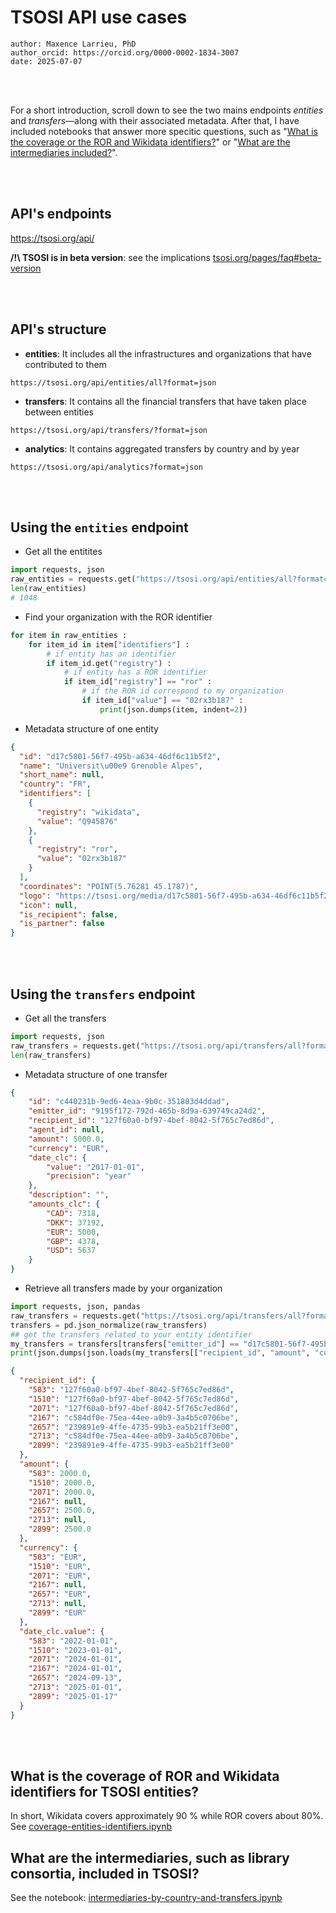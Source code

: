 # TSOSI API use cases

```
author: Maxence Larrieu, PhD
author_orcid: https://orcid.org/0000-0002-1834-3007
date: 2025-07-07
```

<br />
<br />

For a short introduction, scroll down to see the two mains endpoints _entities_ and _transfers_—along with their associated metadata. After that, I have included notebooks that answer more specitic questions, such as "[What is the coverage or the ROR and Wikidata identifiers?](#what-is-the-coverage-of-ror-and-wikidata-identifiers-for-tsosi-entities)" or "[What are the intermediaries included?](#what-are-the-intermediaries-such-as-library-consortia-included-in-tsosi)".




<br />
<br />

## API's endpoints

https://tsosi.org/api/


**/!\ TSOSI is in beta version**: see the implications [tsosi.org/pages/faq#beta-version](https://tsosi.org/pages/faq#beta-version)


<br />
<br />

## API's structure

* **entities**: It includes all the infrastructures and organizations that have contributed to them

`https://tsosi.org/api/entities/all?format=json`

* **transfers**: It contains all the financial transfers that have taken place between entities

`https://tsosi.org/api/transfers/?format=json`


* **analytics**: It contains aggregated transfers by country and by year

`https://tsosi.org/api/analytics?format=json`


<br />
<br />

## Using the `entities` endpoint

* Get all the entitites

```python
import requests, json
raw_entities = requests.get("https://tsosi.org/api/entities/all?format=json").json()
len(raw_entities)
# 1048

```


* Find your organization with the ROR identifier

```py
for item in raw_entities : 
    for item_id in item["identifiers"] : 
        # if entity has an identifier
        if item_id.get("registry") : 
        	# if entity has a ROR identifier
            if item_id["registry"] == "ror" :
            	# if the ROR id correspond to my organization
                if item_id["value"] == "02rx3b187" : 
                    print(json.dumps(item, indent=2))

```

* Metadata structure of one entity

```json
{
  "id": "d17c5801-56f7-495b-a634-46df6c11b5f2",
  "name": "Universit\u00e9 Grenoble Alpes",
  "short_name": null,
  "country": "FR",
  "identifiers": [
    {
      "registry": "wikidata",
      "value": "Q945876"
    },
    {
      "registry": "ror",
      "value": "02rx3b187"
    }
  ],
  "coordinates": "POINT(5.76281 45.1787)",
  "logo": "https://tsosi.org/media/d17c5801-56f7-495b-a634-46df6c11b5f2/logo/Logo_Universit%C3%A9_Grenoble-Alpes_2020.jpg",
  "icon": null,
  "is_recipient": false,
  "is_partner": false
}

```


<br />
<br />

## Using the `transfers` endpoint

* Get all the transfers

```python
import requests, json
raw_transfers = requests.get("https://tsosi.org/api/transfers/all?format=json").json()
len(raw_transfers)

```

* Metadata structure of one transfer


```json
{
    "id": "c440231b-9ed6-4eaa-9b0c-351883d4ddad",
    "emitter_id": "9195f172-792d-465b-8d9a-639749ca24d2",
    "recipient_id": "127f60a0-bf97-4bef-8042-5f765c7ed86d",
    "agent_id": null,
    "amount": 5000.0,
    "currency": "EUR",
    "date_clc": {
        "value": "2017-01-01",
        "precision": "year"
    },
    "description": "",
    "amounts_clc": {
        "CAD": 7318,
        "DKK": 37192,
        "EUR": 5000,
        "GBP": 4378,
        "USD": 5637
    }
}

```

* Retrieve all transfers made by your organization


```python
import requests, json, pandas
raw_transfers = requests.get("https://tsosi.org/api/transfers/all?format=json").json()len(raw_transfers)
transfers = pd.json_normalize(raw_transfers)
## get the transfers related to your entity identifier
my_transfers = transfers[transfers["emitter_id"] == "d17c5801-56f7-495b-a634-46df6c11b5f2" ]
print(json.dumps(json.loads(my_transfers[["recipient_id", "amount", "currency", "date_clc.value"]].to_json()), indent=2))

```


```json
{
  "recipient_id": {
    "583": "127f60a0-bf97-4bef-8042-5f765c7ed86d",
    "1510": "127f60a0-bf97-4bef-8042-5f765c7ed86d",
    "2071": "127f60a0-bf97-4bef-8042-5f765c7ed86d",
    "2167": "c584df0e-75ea-44ee-a0b9-3a4b5c0706be",
    "2657": "239891e9-4ffe-4735-99b3-ea5b21ff3e00",
    "2713": "c584df0e-75ea-44ee-a0b9-3a4b5c0706be",
    "2899": "239891e9-4ffe-4735-99b3-ea5b21ff3e00"
  },
  "amount": {
    "583": 2000.0,
    "1510": 2000.0,
    "2071": 2000.0,
    "2167": null,
    "2657": 2500.0,
    "2713": null,
    "2899": 2500.0
  },
  "currency": {
    "583": "EUR",
    "1510": "EUR",
    "2071": "EUR",
    "2167": null,
    "2657": "EUR",
    "2713": null,
    "2899": "EUR"
  },
  "date_clc.value": {
    "583": "2022-01-01",
    "1510": "2023-01-01",
    "2071": "2024-01-01",
    "2167": "2024-01-01",
    "2657": "2024-09-13",
    "2713": "2025-01-01",
    "2899": "2025-01-17"
  }
}

```
<br />
<br />

## What is the coverage of ROR and Wikidata identifiers for TSOSI entities?

In short, Wikidata covers approximately 90 % while ROR covers about 80%. See [coverage-entities-identifiers.ipynb](coverage-entities-identifiers.ipynb)


## What are the intermediaries, such as library consortia, included in TSOSI?

See the notebook: [intermediaries-by-country-and-transfers.ipynb](intermediaries-by-country-and-transfers.ipynb)
